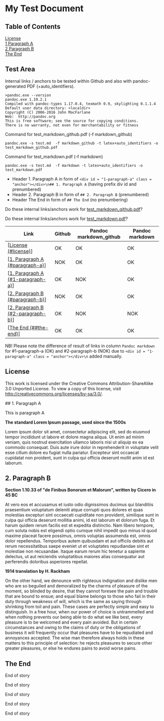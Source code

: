 # My Test Document

## Table of Contents

[License](#license)  
[1 Paragraph A](#1-paragraph-a)  
[2 Paragraph B](#2-paragraph-b)  
[The End](#the-end)  

## Test Area

Internal links / anchors to be tested within Github and also with pandoc-generated PDF (+auto_identifiers).

	>pandoc.exe --version
	pandoc.exe 1.19.2.1
	Compiled with pandoc-types 1.17.0.4, texmath 0.9, skylighting 0.1.1.4
	Default user data directory: <localdir>
	Copyright (C) 2006-2016 John MacFarlane
	Web:  http://pandoc.org
	This is free software; see the source for copying conditions.
	There is no warranty, not even for merchantability or fitness

Command for test_markdown_github.pdf (-f markdown_github)

	pandoc.exe -s test.md  -f markdown_github -t latex+auto_identifiers -o test_markdown_github.pdf

Command for test_markdown.pdf (-f markdown)

	pandoc.exe -s test.md  -f markdown -t latex+auto_identifiers -o test_markdown.pdf

	
- Header 1. Paragraph A in form of `<div id = "1-paragraph-a" class = "anchor"></div>\n## 1. Paragraph A` (having prefix div id and prenumbered)
- Header 2. Paragraph B in form of `## 2. Paragraph B` (prenumbered)
- Header The End in form of `## The End` (no prenumbering)

Do these internal links/anchors work for [test_markdown_github.pdf](test_markdown_github.pdf)?

Do these internal links/anchors work for [test_markdown.pdf](test_markdown.pdf)?

 Link                                                  | Github      | Pandoc markdown_github | Pandoc markdown
 ----------------------------------------------------- | ----------- | ---------------------- | --------------
 \[[License (#license)](#license)\]                    | OK          | OK                     | OK
 \[[1. Paragraph A (#paragraph-a)](#paragraph-a)\]     | NOK         | OK                     | OK
 \[[1. Paragraph A (#1-paragraph-a)](#1-paragraph-a)\] | OK          | NOK                    | OK
 \[[2. Paragraph B (#paragraph-b)](#paragraph-b)\]     | NOK         | OK                     | OK
 \[[2. Paragraph B (#2-paragraph-b)](#2-paragraph-b)\] | OK          | NOK                    | NOK
 \[[The End (##the-end)](#the-end)\]                   | OK          | OK                     | OK

 NB! Please note the difference of result of links in column `Pandoc markdown` for #1-paragraph-a (OK) and #2-paragraph-b (NOK) due to `<div id = "1-paragraph-a" class = "anchor"></div>\n` added manually.

## License

This work is licensed under the Creative Commons Attribution-ShareAlike 3.0 Unported License. To view a copy of this license, visit http://creativecommons.org/licenses/by-sa/3.0/.

<div id="1-paragraph-a" class="anchor"></div>
## 1. Paragraph A

This is paragraph A

**The standard Lorem Ipsum passage, used since the 1500s**

Lorem ipsum dolor sit amet, consectetur adipiscing elit, sed do eiusmod tempor incididunt ut labore et dolore magna aliqua. Ut enim ad minim veniam, quis nostrud exercitation ullamco laboris nisi ut aliquip ex ea commodo consequat. Duis aute irure dolor in reprehenderit in voluptate velit esse cillum dolore eu fugiat nulla pariatur. Excepteur sint occaecat cupidatat non proident, sunt in culpa qui officia deserunt mollit anim id est laborum.

## 2. Paragraph B

**Section 1.10.33 of "de Finibus Bonorum et Malorum", written by Cicero in 45 BC**

At vero eos et accusamus et iusto odio dignissimos ducimus qui blanditiis praesentium voluptatum deleniti atque corrupti quos dolores et quas molestias excepturi sint occaecati cupiditate non provident, similique sunt in culpa qui officia deserunt mollitia animi, id est laborum et dolorum fuga. Et harum quidem rerum facilis est et expedita distinctio. Nam libero tempore, cum soluta nobis est eligendi optio cumque nihil impedit quo minus id quod maxime placeat facere possimus, omnis voluptas assumenda est, omnis dolor repellendus. Temporibus autem quibusdam et aut officiis debitis aut rerum necessitatibus saepe eveniet ut et voluptates repudiandae sint et molestiae non recusandae. Itaque earum rerum hic tenetur a sapiente delectus, ut aut reiciendis voluptatibus maiores alias consequatur aut perferendis doloribus asperiores repellat.

**1914 translation by H. Rackham**

On the other hand, we denounce with righteous indignation and dislike men who are so beguiled and demoralized by the charms of pleasure of the moment, so blinded by desire, that they cannot foresee the pain and trouble that are bound to ensue; and equal blame belongs to those who fail in their duty through weakness of will, which is the same as saying through shrinking from toil and pain. These cases are perfectly simple and easy to distinguish. In a free hour, when our power of choice is untrammelled and when nothing prevents our being able to do what we like best, every pleasure is to be welcomed and every pain avoided. But in certain circumstances and owing to the claims of duty or the obligations of business it will frequently occur that pleasures have to be repudiated and annoyances accepted. The wise man therefore always holds in these matters to this principle of selection: he rejects pleasures to secure other greater pleasures, or else he endures pains to avoid worse pains.

## The End

End of story

End of story

End of story

End of story

End of story
